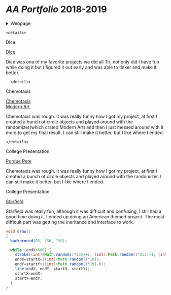 # *AA Portfolio* 2018-2019

<details>
 <summary>Webpage</summary>
 <p>
  
  <a href="https://bharatha21.github.io/WebPageAashish/WebTest/Vacations.html">Web Page<br></a>
   </p>
 
 <p>
 When I look back on my WebPage, it is really cool to see how I was able to display my cool photos from all 
        the vacations I have been on, on to a web page. This was a big step for my understanding on how much I can 
        do with java and html. It also made me realize how much I am capable of doing much more.
</p>
   
    
 
  
  
  
  
  
    <details>
 <summary>Lightning</summary>
 <p>
  
  <a href="https://bharatha21.github.io/lightning2/">Lightning<br></a>
   </p>
 
 <p>
Looking back on my Lightnig project, I remember how difficult it was to actually get the Lightning to appear
        on the screen. It was during this project that I became really comfortable asking for help when I was on the
        struggle bus. The project itself turned out good, although I might have to recheck my color schemes.
</p>
    </details>
    
    <details>
 <summary>Dice</summary>
 <p>
  
  <a href="https://bharatha21.github.io/dice3/">Dice<br></a>
   </p>
 
 <p>
Dice was one of my favorite projects we did all Tri, not only did I have fun while doing it but I figured it 
        out early and was able to tinker and make it better.
</p>
    </details>
      
    

      <details>
 <summary>Chemotaxis</summary>
 <p>
  
  <a href="https://bharatha21.github.io/chemotaxis4/">Chemotaxis<br></a>
   <a href="https://bharatha21.github.io/PracticeChemo/">Modern Art<br></a>
   </p>
 
 <p>
 Chemotaxis was rough. It was really funny how I got my project, at first I created a bunch of circle objects
 and played around with the randomizer(which crated Modern Art) and then I just messed around with it more to get my final result. I can   still make it better, but I like where I ended.  
</p>
 
    </details>

 <summary>College Presentation</summary>
 <p>
  
  <a href="https://docs.google.com/presentation/d/1dwFqulrfwr6D_06PPsU23uqHluj66n033EemwrsieE0/edit?usp=sharing">Purdue Pete<br></a>
   </p>
 
 <p>
 Chemotaxis was rough. It was really funny how I got my project, at first I created a bunch of circle objects
        and played around with the randomizer. I can still make it better, but I like where I ended.  
</p>
    </details>

  <summary>College Presentation</summary>
 <p>
  
  <a href="https://bharatha21.github.io/starfield5/">Starfield<br></a>
  
 
 <p>
 Starfield was really fun, although it was difficult and confusing, I still had a good time doing it. I ended up doing an American themed project. The most difficult part was getting the ineritance and interface to work.  
</p>
    </details>





```Java
void draw()
{
  background(85, 156, 198);

  while (endX<600) {
    stroke((int)(Math.random()*255)+1, (int)(Math.random()*255)+1, (int)(Math.random()*255)+1) ;
    endX=startX+((int)(Math.random()*10));
    endY=startY+((int)(Math.random()*19)-9);
    line(endX, endY, startX, startY);
    startX=endX;
    startY=endY;
  }
}
```
